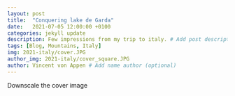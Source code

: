 ```yaml
---
layout: post
title:  "Conquering lake de Garda"
date:   2021-07-05 12:00:00 +0100
categories: jekyll update
description: Few impressions from my trip to italy. # Add post description 
tags: [Blog, Mountains, Italy]
img: 2021-italy/cover.JPG
author_img: 2021-italy/cover_square.JPG
author: Vincent von Appen # Add name author (optional)
---
```


Downscale the cover image

